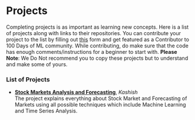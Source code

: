 # Projects
Completing projects is as important as learning new concepts. Here is a list of projects along with links to their repositories. 
You can contribute your project to the list by filling out [this](https://forms.gle/WDteyBcF3RHaX87A9) form and get featured as a Contributor to 100 Days of ML community. While contributing, do make sure that the code has enough comments/instructions for a beginner to start with.
**Please Note**: We Do Not recommend you to copy these projects but to understand and make some of yours.  

### List of Projects
- **[Stock Markets Analysis and Forecasting](https://github.com/kashish45/StockMarketForecasting)**, *Kashish*  
  The project explains everything about Stock Market and Forecasting of Markets using all possible techniques which include Machine Learning and Time Series Analysis.
